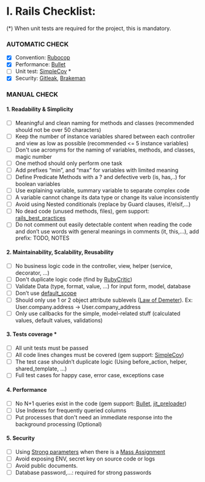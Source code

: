# I. Rails Checklist:
(*) When unit tests are required for the project, this is mandatory.
### AUTOMATIC CHECK

- [x] Convention: [Rubocop](https://github.com/rubocop/rubocop)
- [x] Performance: [Bullet](https://github.com/flyerhzm/bullet)
- [ ] Unit test: [SimpleCov](https://github.com/simplecov-ruby/simplecov) *
- [x] Security: [Gitleak](https://github.com/gitleaks/gitleaks), [Brakeman](https://github.com/presidentbeef/brakeman)

### MANUAL CHECK

#### 1. Readability & Simplicity
- [ ] Meaningful and clean naming for methods and classes (recommended should not be over 50 characters) 
- [ ] Keep the number of instance variables shared between each controller and view as low as possible (recommended <= 5 instance variables)
- [ ] Don't use acronyms for the naming of variables, methods, and classes, magic number
- [ ] One method should only perform one task
- [ ] Add prefixes “min”, and “max” for variables with limited meaning
- [ ] Define Predicate Methods with a ? and defective verb (is, has,..) for boolean variables
- [ ] Use explaining variable, summary variable to separate complex code
- [ ] A variable cannot change its data type or change its value inconsistently
- [ ] Avoid using Nested conditionals (replace by Guard clauses, if/elsif,...)
- [ ] No dead code (unused methods, files), gem support: [rails_best_practices](https://github.com/flyerhzm/rails_best_practices)
- [ ] Do not comment out easily detectable content when reading the code and don’t use words with general meanings in comments (it, this,...), add prefix: TODO, NOTES

#### 2. Maintainability, Scalability, Reusability
- [ ] No business logic code in the controller, view, helper (service, decorator, ...) 
- [ ] Don't duplicate logic code (find by [RubyCritic](https://github.com/whitesmith/rubycritic)) 
- [ ] Validate Data (type, format, value, …) for input form, model, database 
- [ ] Don’t use [default_scope](https://piechowski.io/post/why-is-default-scope-bad-rails/) 
- [ ] Should only use 1 or 2 object attribute sublevels ([Law of Demeter](https://medium.com/@gioch/design-patterns-law-of-demeter-with-rails-49a44a9689fe)). Ex: User.company.address → User.company_address
- [ ] Only use callbacks for the simple, model-related stuff (calculated values, default values, validations)

#### 3. Tests coverage *
- [ ] All unit tests must be passed
- [ ] All code lines changes must be covered (gem support: [SimpleCov](https://github.com/simplecov-ruby/simplecov))
- [ ] The test case shouldn’t duplicate logic (Using before_action, helper, shared_template, ...)
- [ ] Full test cases for happy case, error case, exceptions case

#### 4. Performance
- [ ] No N+1 queries exist in the code (gem support: [Bullet](https://github.com/flyerhzm/bullet), [jit_preloader](https://github.com/clio/jit_preloader))
- [ ] Use Indexes for frequently queried columns
- [ ] Put processes that don't need an immediate response into the background processing (Optional)

#### 5. Security
- [ ] Using [Strong parameters](https://api.rubyonrails.org/classes/ActionController/StrongParameters.html) when there is a [Mass Assignment](https://guides.rubyonrails.org/v3.2.9/security.html#mass-assignment)
- [ ] Avoid exposing ENV, secret key on source code or logs
- [ ] Avoid public documents.
- [ ] Database password,...: required for strong passwords
